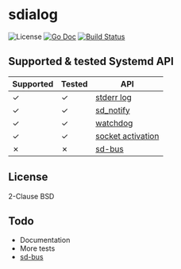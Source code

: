 # sdialog

![License](http://img.shields.io/badge/license-Simplified_BSD-blue.svg?style=flat) [![Go Doc](http://img.shields.io/badge/godoc-sdialog-blue.svg?style=flat)](http://godoc.org/github.com/nathanaelle/sdialog) [![Build Status](https://travis-ci.org/nathanaelle/sdialog.svg?branch=master)](https://travis-ci.org/nathanaelle/sdialog)

## Supported & tested Systemd API

 Supported | Tested | API
-----------|--------|-----
 ✓ | ✓ | [stderr log](https://www.freedesktop.org/software/systemd/man/sd-daemon.html)
 ✓ | ✓ | [sd_notify](https://www.freedesktop.org/software/systemd/man/systemd-notify.html)
 ✓ | ✓ | [watchdog](https://www.freedesktop.org/software/systemd/man/sd_watchdog_enabled.html)
 ✓ | ✓ | [socket activation](https://www.freedesktop.org/software/systemd/man/sd_listen_fds.html)
 ✗ | ✗ | [sd-bus](https://www.freedesktop.org/software/systemd/man/sd-bus.html)

## License

2-Clause BSD

## Todo

  * Documentation
  * More tests
  * [sd-bus](https://www.freedesktop.org/software/systemd/man/sd-bus.html)
